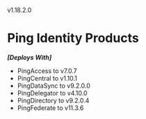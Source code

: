 v1.18.2.0

# Ping Identity Products

**_[Deploys With]_**

- PingAccess to v7.0.7
- PingCentral to v1.10.1
- PingDataSync to v9.2.0.0
- PingDelegator to v4.10.0
- PingDirectory to v9.2.0.4
- PingFederate to v11.3.6
